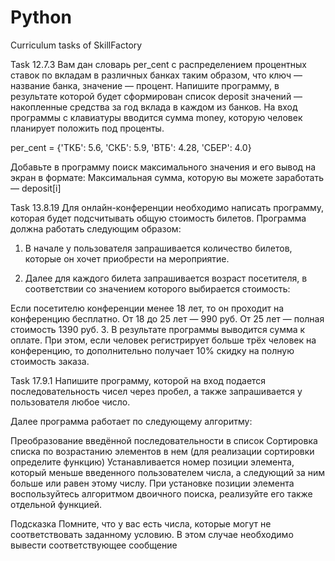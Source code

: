 # Python
Curriculum tasks of SkillFactory

Task 12.7.3
Вам дан словарь per_cent с распределением процентных ставок по вкладам в различных банках таким образом, что ключ — название банка, значение — процент. Напишите программу, в результате которой будет сформирован список deposit значений — накопленные средства за год вклада в каждом из банков. На вход программы с клавиатуры вводится сумма money, которую человек планирует положить под проценты.

per_cent = {'ТКБ': 5.6, 'СКБ': 5.9, 'ВТБ': 4.28, 'СБЕР': 4.0}

Добавьте в программу поиск максимального значения и его вывод на экран в формате:
Максимальная сумма, которую вы можете заработать — deposit[i]

Task 13.8.19
Для онлайн-конференции необходимо написать программу, которая будет подсчитывать общую стоимость билетов. Программа должна работать следующим образом:

1. В начале у пользователя запрашивается количество билетов, которые он хочет приобрести на мероприятие.

2. Далее для каждого билета запрашивается возраст посетителя, в соответствии со значением которого выбирается стоимость:

Если посетителю конференции менее 18 лет, то он проходит на конференцию бесплатно.
От 18 до 25 лет — 990 руб.
От 25 лет — полная стоимость 1390 руб.
3. В результате программы выводится сумма к оплате. При этом, если человек регистрирует больше трёх человек на конференцию, то дополнительно получает 10% скидку на полную стоимость заказа.

Task 17.9.1
Напишите программу, которой на вход подается последовательность чисел через пробел, а также запрашивается у пользователя любое число.

Далее программа работает по следующему алгоритму:

  Преобразование введённой последовательности в список
  Сортировка списка по возрастанию элементов в нем (для реализации сортировки определите функцию)
  Устанавливается номер позиции элемента, который меньше введенного пользователем числа, а следующий за ним больше или равен этому числу.
  При установке позиции элемента воспользуйтесь алгоритмом двоичного поиска, реализуйте его также отдельной функцией.

Подсказка
Помните, что у вас есть числа, которые могут не соответствовать заданному условию. В этом случае необходимо вывести соответствующее сообщение
